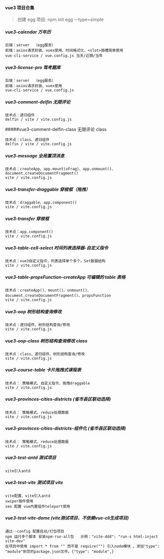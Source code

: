 #### vue3 项目合集

> 创建 egg 项目: npm init egg --type=simple

##### vue3-calendar 万年历

```
后端：server  （egg服务）
前端：axios请求封装、vuex使用、时间格式化、<slot>插槽简单使用
vue-cli-service / vue.config.js 当天/近期/当年
```

##### vue3-license-pro 驾考题库

```
后端：server  （egg服务）
前端：axios请求封装、vuex使用
vue-cli-service / vue.config.js
```

##### vue3-comment-delfin 无限评论

```
技术点：递归组件
delfin / vite / vite.config.js
```

#####vue3-comment-delfin-class 无限评论 class

```
技术点：class、递归组件
delfin / vite / vite.config.js
```

##### vue3-message 全局置顶消息

```
技术点：createApp、app.mount(oFrag)、app.unmount()、document.createDocumentFragment()
vite / vite.config.js
```

##### vue3-transfer-draggable 穿梭框（拖拽）

```
技术点：draggable、app.component()
vite / vite.config.js
```

##### vue3-transfer 穿梭框

```
技术点：app.component()
vite / vite.config.js
```

##### vue3-table-cell-select 时间列表选择器-自定义指令

```
技术点：vue3自定义指令，列表选择单个多个。Set数据结构
vite / vite.config.js
```

##### vue3-table-propsFunction-createApp 可编辑的 table 表格

```
技术点：createApp()、mount()、unmount()、document.createDocumentFragment()、propsFunction
vite / vite.config.js
```

##### vue3-oop 树形结构查询修改

```
技术点：递归组件、树形结构查询/修改
vite / vite.config.js
```

##### vue3-oop-class 树形结构查询修改 class

```
技术点：class、递归组件、树形结构查询/修改
vite / vite.config.js
```

##### vue3-course-table 卡片拖拽式课程表

```
技术点： 策略模式、自定义指令、拖拽draggable
vite / vite.config.js
```

##### vue3-provinces-cities-districts (省市县区联动选择)

```
技术点： 策略模式、reduce处理数据
vite / vite.config.js
```

##### vue3-provinces-cities-districts-组件化 (省市县区联动选择)

```
技术点： 策略模式、reduce处理数据
vite / vite.config.js
```

##### vue3-test-antd 测试项目

```
vite引入antd
```

##### vue3-test-vite 测试项目 vite

```
vite配置、vite引入antd
swiper插件使用
seo 配置 vue内置组件teleport使用
```

##### vue3-test-vite-dome (vite测试项目、不依赖vue-cli生成项目)
```
通过--config 配置启动/打包项目
npm 运行多个脚本 安装npm-run-all包   示例："vite-ddd": "run-s html-inject vite-dev"
在项目中使用 import * from "" 而不是 require("") 引入node模块 。添加"type": "module"到您的package.json文件。{"type": "module",}

```